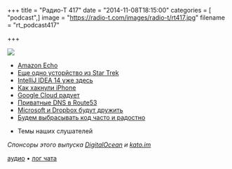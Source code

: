 +++
title = "Радио-Т 417"
date = "2014-11-08T18:15:00"
categories = [ "podcast",]
image = "https://radio-t.com/images/radio-t/rt417.jpg"
filename = "rt_podcast417"

+++

![](https://radio-t.com/images/radio-t/rt417.jpg)

* [Amazon Echo](http://www.cnet.com/news/amazon-echo-is-a-star-trek-computer-for-your-home/)
* [Еще одно усторйство из Star Trek](http://www.forbes.com/sites/aarontilley/2014/11/05/onbeep-onyx/)
* [IntelliJ IDEA 14 уже здесь](http://habrahabr.ru/company/JetBrains/blog/242395/)
* [Как хакнули iPhone](http://www.theverge.com/2014/11/6/7167431/the-iphone-just-lost-its-perfect-security-record-now-what)
* [Google Cloud радует](http://mashable.com/2014/11/04/google-cloud-price-discounts/)
* [Приватные DNS в Route53](http://aws.amazon.com/blogs/aws/route-53-update-private-dns-more)
* [Microsoft и Dropbox будут дружить](http://news.microsoft.com/2014/11/04/microsoft-and-dropbox-announce-strategic-partnership-to-give-people-more-freedom-in-how-the)
* [Будем выбрасывать код часто и радостно](http://prsm.tc/JyILYp)
- Темы наших слушателей

_Спонсоры этого выпуска [DigitalOcean](https://www.digitalocean.com)  и [kato.im](https://kato.im)_

[аудио](http://cdn.radio-t.com/rt_podcast417.mp3) • [лог чата](http://chat.radio-t.com/logs/radio-t-417.html)
<audio src="http://cdn.radio-t.com/rt_podcast417.mp3" preload="none"></audio>